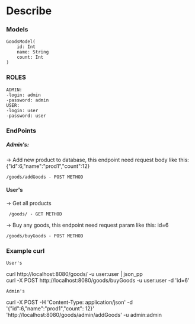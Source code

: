 # Describe

### Models

    GoodsModel(
        id: Int
        name: String
        count: Int
    )

### ROLES

    ADMIN:
    -login: admin
    -password: admin
    USER:
    -login: user
    -password: user

### EndPoints

##### Admin's:

-> Add new product to database, this endpoint need request body like this: {"id":6,"name":"prod1","count":12}

    /goods/addGoods - POST METHOD

#### User's

-> Get all products

     /goods/ - GET METHOD

-> Buy any goods, this endpoint need request param like this: id=6

    /goods/buyGoods - POST METHOD

### Example curl

    User's

curl http://localhost:8080/goods/ -u user:user | json_pp  
curl -X POST http://localhost:8080/goods/buyGoods -u user:user -d 'id=6'

    Admin's

curl -X POST -H 'Content-Type: application/json' -d '{"id":6,"name":"prod1","count":
12}' 'http://localhost:8080/goods/admin/addGoods' -u admin:admin
